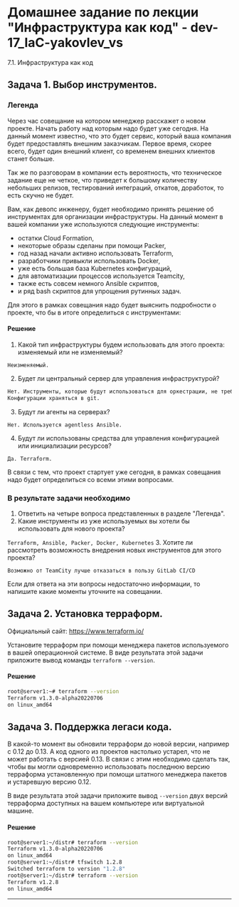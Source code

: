 # Домашнее задание по лекции "Инфраструктура как код" - dev-17_IaC-yakovlev_vs
7.1. Инфраструктура как код

## Задача 1. Выбор инструментов. 
 
### Легенда
 
Через час совещание на котором менеджер расскажет о новом проекте. Начать работу над которым надо 
будет уже сегодня. 
На данный момент известно, что это будет сервис, который ваша компания будет предоставлять внешним заказчикам.
Первое время, скорее всего, будет один внешний клиент, со временем внешних клиентов станет больше.

Так же по разговорам в компании есть вероятность, что техническое задание еще не четкое, что приведет к большому
количеству небольших релизов, тестирований интеграций, откатов, доработок, то есть скучно не будет.  
   
Вам, как девопс инженеру, будет необходимо принять решение об инструментах для организации инфраструктуры.
На данный момент в вашей компании уже используются следующие инструменты: 
- остатки Сloud Formation, 
- некоторые образы сделаны при помощи Packer,
- год назад начали активно использовать Terraform, 
- разработчики привыкли использовать Docker, 
- уже есть большая база Kubernetes конфигураций, 
- для автоматизации процессов используется Teamcity, 
- также есть совсем немного Ansible скриптов, 
- и ряд bash скриптов для упрощения рутинных задач.  

Для этого в рамках совещания надо будет выяснить подробности о проекте, что бы в итоге определиться с инструментами:
#### Решение

1. Какой тип инфраструктуры будем использовать для этого проекта: изменяемый или не изменяемый?

`Неизменяемый.`

2. Будет ли центральный сервер для управления инфраструктурой?

```bash
Нет. Инструменты, которые будут использоваться для оркестрации, не требуют сервера (Packer, Terraform, Ansible). 
Конфигурации храняться в git.
````

3. Будут ли агенты на серверах?

`Нет. Используется agentless Ansible.`

4. Будут ли использованы средства для управления конфигурацией или инициализации ресурсов?

`Да. Terraform.`
 
В связи с тем, что проект стартует уже сегодня, в рамках совещания надо будет определиться со всеми этими вопросами.

### В результате задачи необходимо

1. Ответить на четыре вопроса представленных в разделе "Легенда". 
2. Какие инструменты из уже используемых вы хотели бы использовать для нового проекта? 

`Terraform, Ansible, Packer, Docker, Kubernetes`
3. Хотите ли рассмотреть возможность внедрения новых инструментов для этого проекта? 

`Возможно от TeamCity лучше отказаться в пользу GitLab CI/CD`

Если для ответа на эти вопросы недостаточно информации, то напишите какие моменты уточните на совещании.


## Задача 2. Установка терраформ. 

Официальный сайт: https://www.terraform.io/

Установите терраформ при помощи менеджера пакетов используемого в вашей операционной системе.
В виде результата этой задачи приложите вывод команды `terraform --version`.
#### Решение
```bash
root@server1:~# terraform --version
Terraform v1.3.0-alpha20220706
on linux_amd64
```
## Задача 3. Поддержка легаси кода. 

В какой-то момент вы обновили терраформ до новой версии, например с 0.12 до 0.13. 
А код одного из проектов настолько устарел, что не может работать с версией 0.13. 
В связи с этим необходимо сделать так, чтобы вы могли одновременно использовать последнюю версию терраформа установленную при помощи
штатного менеджера пакетов и устаревшую версию 0.12. 

В виде результата этой задачи приложите вывод `--version` двух версий терраформа доступных на вашем компьютере 
или виртуальной машине.

 #### Решение

```bash
root@server1:~/distr# terraform --version
Terraform v1.3.0-alpha20220706
on linux_amd64
root@server1:~/distr# tfswitch 1.2.8
Switched terraform to version "1.2.8"
root@server1:~/distr# terraform --version
Terraform v1.2.8
on linux_amd64
```

---
